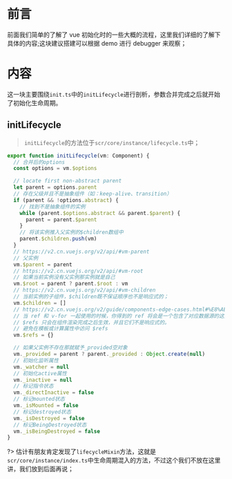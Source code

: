 # 前言

前面我们简单的了解了 vue 初始化时的一些大概的流程，这里我们详细的了解下具体的内容;这块建议搭建可以根据 demo 进行 debugger 来观察；

# 内容

这一块主要围绕`init.ts`中的`initLifecycle`进行剖析，参数合并完成之后就开始了初始化生命周期。

## initLifecycle

> `initLifecycle`的方法位于`scr/core/instance/lifecycle.ts`中；

```typeScript
export function initLifecycle(vm: Component) {
  // 合并后的options
  const options = vm.$options

  // locate first non-abstract parent
  let parent = options.parent
  // 存在父级并且不是抽象组件（如：keep-alive、transition）
  if (parent && !options.abstract) {
    // 找到不是抽象组件的实例
    while (parent.$options.abstract && parent.$parent) {
      parent = parent.$parent
    }
    // 将该实例推入父实例的$children数组中
    parent.$children.push(vm)
  }
  // https://v2.cn.vuejs.org/v2/api/#vm-parent
  // 父实例
  vm.$parent = parent
  // https://v2.cn.vuejs.org/v2/api/#vm-root
  // 如果当前实例没有父实例那实例就是自己
  vm.$root = parent ? parent.$root : vm
  // https://v2.cn.vuejs.org/v2/api/#vm-children
  // 当前实例的子组件，$children既不保证顺序也不是响应式的；
  vm.$children = []
  // https://v2.cn.vuejs.org/v2/guide/components-edge-cases.html#%E8%AE%BF%E9%97%AE%E5%AD%90%E7%BB%84%E4%BB%B6%E5%AE%9E%E4%BE%8B%E6%88%96%E5%AD%90%E5%85%83%E7%B4%A0
  // 当 ref 和 v-for 一起使用的时候，你得到的 ref 将会是一个包含了对应数据源的这些子组件的数组
  // $refs 只会在组件渲染完成之后生效，并且它们不是响应式的。
  // 避免在模板或计算属性中访问 $refs
  vm.$refs = {}

  // 如果父实例不存在那就赋予_provided空对象
  vm._provided = parent ? parent._provided : Object.create(null)
  // 初始化监听属性
  vm._watcher = null
  // 初始化active属性
  vm._inactive = null
  // 标记指令状态
  vm._directInactive = false
  // 标记mounted状态
  vm._isMounted = false
  // 标记destroyed状态
  vm._isDestroyed = false
  // 标记BeingDestroyed状态
  vm._isBeingDestroyed = false
}
```

?> 估计有朋友肯定发现了`lifecycleMixin`方法，这就是`scr/core/instance/index.ts`中生命周期混入的方法，不过这个我们不放在这里讲，我们放到后面再说；
